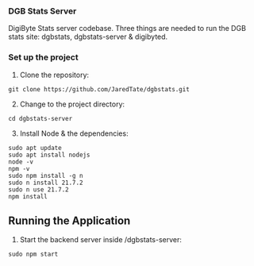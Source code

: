 ### DGB Stats Server

DigiByte Stats server codebase. Three things are needed to run the DGB stats site: dgbstats, dgbstats-server & digibyted.

### Set up the project

1. Clone the repository:

```
git clone https://github.com/JaredTate/dgbstats.git
```

2. Change to the project directory:

```
cd dgbstats-server
```

3. Install Node & the dependencies:

```
sudo apt update
sudo apt install nodejs
node -v
npm -v
sudo npm install -g n
sudo n install 21.7.2
sudo n use 21.7.2
npm install
```

## Running the Application

1. Start the backend server inside /dgbstats-server:

```
sudo npm start
```